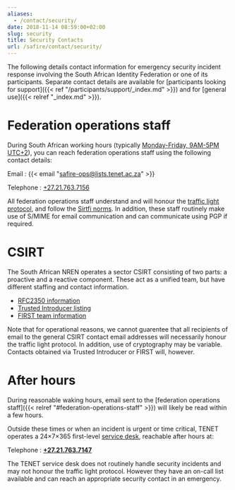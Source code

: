 ```yaml
---
aliases:
  - /contact/security/
date: 2018-11-14 08:59:00+02:00
slug: security
title: Security Contacts
url: /safire/contact/security/
---
```


The following details contact information for emergency security incident response involving the South African Identity Federation or one of its participants. Separate contact details are available for [participants looking for support]({{< ref "/participants/support/_index.md" >}}) and for [general use]({{< relref "_index.md" >}}).

# Federation operations staff

During South African working hours (typically [Monday-Friday, 9AM-5PM UTC+2](https://www.timeanddate.com/worldclock/personal.html?cities=56,1440,136,16,26,125,170,47,196,248,22,44,33,64,137,179,220&wch=3)), you can reach federation operations staff using the following contact details:

Email
: {{< email "safire-ops@lists.tenet.ac.za" >}}

Telephone
: [+27.21.763.7156](tel:+27.21.763.7156)

All federation operations staff understand and will honour the [traffic light protocol](https://www.us-cert.gov/tlp), and follow the [Sirtfi norms](https://refeds.org/sirtfi). In addition, these staff routinely make use of S/MIME for email communication and can communicate using PGP if required.

# CSIRT

The South African NREN operates a sector CSIRT consisting of two parts: a proactive and a reactive component. These act as a unified team, but have different staffing and contact information.

* [RFC2350 information](https://csirt.sanren.ac.za/rfc2350.html)
* [Trusted Introducer listing](https://www.trusted-introducer.org/trusted-introducer/directory/teams/sa-nren-csirt/)
* [FIRST team information](https://www.first.org/members/teams/sa_nren_csirt)

Note that for operational reasons, we cannot guarentee that all recipients of email to the general CSIRT contact email addresses will necessarily honour the traffic light protocol. In addition, use of cryptography may be variable. Contacts obtained via Trusted Introducer or FIRST will, however.

# After hours

During reasonable waking hours, email sent to the [federation operations staff]({{< relref "#federation-operations-staff" >}}) will likely be read within a few hours.

Outside these times or when an incident is urgent or time critical, TENET operates a 24&times;7&times;365 first-level [service desk](https://www.tenet.ac.za/support), reachable after hours at:

Telephone
: **[+27.21.763.7147](tel:+27.21.763.7147)**

The TENET service desk does not routinely handle security incidents and may not honour the traffic light protocol. However they have an on-call list available and can reach an appropriate security contact in an emergency.
